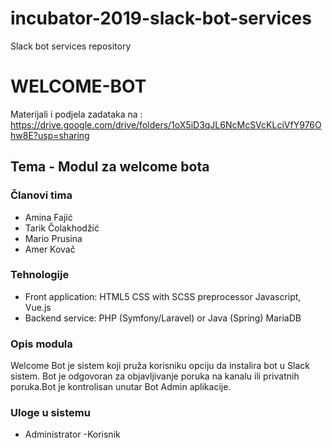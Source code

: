 # incubator-2019-slack-bot-services
Slack bot services repository

# WELCOME-BOT
Materijali i podjela zadataka na : https://drive.google.com/drive/folders/1oX5iD3qJL6NcMcSVcKLciVfY976Ohw8E?usp=sharing

## Tema - Modul za welcome bota

### Članovi tima
- Amina Fajić
- Tarik Čolakhodžić
- Mario Prusina
- Amer Kovač

### Tehnologije
- Front application:
  HTML5
  CSS with SCSS preprocessor
  Javascript, Vue.js
- Backend service:
  PHP (Symfony/Laravel) or Java (Spring)
  MariaDB
  
### Opis modula
Welcome Bot je sistem koji pruža korisniku opciju da instalira bot u Slack sistem.
Bot je odgovoran za objavljivanje poruka na kanalu ili privatnih poruka.Bot je kontrolisan unutar Bot Admin aplikacije.
### Uloge u sistemu
- Administrator
-Korisnik


